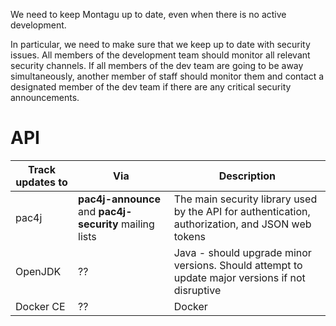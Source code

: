 We need to keep Montagu up to date, even when there is no active development.

In particular, we need to make sure that we keep up to date with security issues. All members of the development team
should monitor all relevant security channels. If all members of the dev team are going to be away simultaneously, another 
member of staff should monitor them and contact a designated member of the dev team if there are any critical security 
announcements.

# API
|Track updates to|Via                                       |Description                                                 |
|----------------|------------------------------------------|------------------------------------------------------------|
|pac4j    |**pac4j-announce** and **pac4j-security** mailing lists|The main security library used by the API for authentication, authorization, and JSON web tokens|
|OpenJDK  | ??                                                    |Java - should upgrade minor versions. Should attempt to update major versions if not disruptive|
|Docker CE| ??                                                    |Docker|
                                                                 
 
